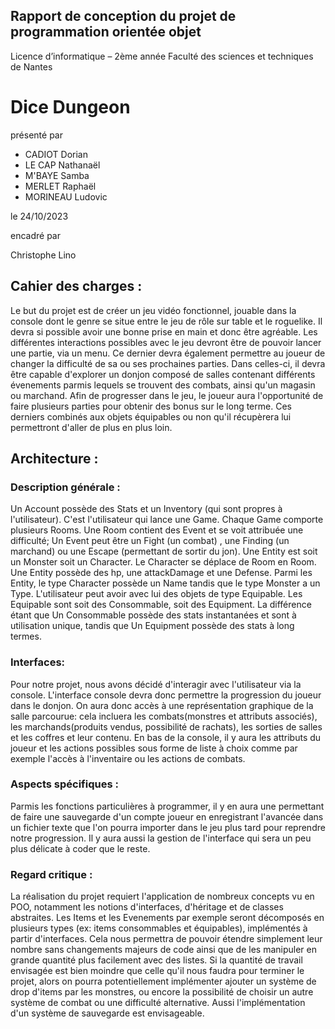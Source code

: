 ## Rapport de conception du projet de programmation orientée objet


Licence d’informatique – 2ème année
Faculté des sciences et techniques de Nantes

# Dice Dungeon

présenté par
- CADIOT Dorian
- LE CAP Nathanaël
- M'BAYE Samba
- MERLET Raphaël
- MORINEAU Ludovic


le 24/10/2023

encadré par

Christophe Lino

## Cahier des charges : 

Le but du projet est de créer un jeu vidéo fonctionnel, jouable dans la console dont le genre se situe entre le jeu de rôle sur table et le roguelike. Il devra si possible avoir une bonne prise en main et donc être agréable. 
Les différentes interactions possibles avec le jeu devront être de pouvoir lancer une partie, via un menu. Ce dernier devra également permettre au joueur de changer la difficulté de sa ou ses prochaines parties. Dans celles-ci, il devra être capable d'explorer un donjon composé de salles contenant différents évenements parmis lequels se trouvent des combats, ainsi qu'un magasin ou marchand. Afin de progresser dans le jeu, le joueur aura l'opportunité de faire plusieurs parties pour obtenir des bonus sur le long terme. Ces derniers combinés aux objets équipables ou non qu'il récupèrera lui permettront d'aller de plus en plus loin. 


## Architecture : 

### Description générale :

Un Account possède des Stats et un Inventory (qui sont propres à l'utilisateur).
C'est l'utilisateur qui lance une Game. Chaque Game  comporte plusieurs Rooms. Une Room contient  des Event et se voit attribuée une difficulté; Un Event peut être un Fight (un combat) , une Finding (un marchand) ou une Escape (permettant de sortir du jon). Une Entity est soit un Monster soit un Character. Le Character se déplace de Room en Room. Une Entity possède des hp, une attackDamage et une Defense. Parmi les Entity, le type Character possède un Name tandis que le type Monster a un Type. L'utilisateur peut avoir avec lui des objets de type Equipable. Les Equipable sont soit des Consommable, soit des Equipment. La différence étant que Un Consommable possède des stats instantanées et sont à utilisation unique, tandis que Un Equipment possède des stats à long termes.

### Interfaces:

Pour notre projet, nous avons décidé d'interagir avec l'utilisateur via la console. L'interface console devra donc permettre la progression du joueur dans le donjon. On aura donc accès à une représentation graphique de la salle parcourue: cela incluera les combats(monstres et attributs associés), les marchands(produits vendus, possibilité de rachats), les sorties de salles et les coffres et leur contenu. En bas de la console, il y aura les attributs du joueur et les actions possibles sous forme de liste à choix comme par exemple l'accès à l'inventaire ou les actions de combats.

### Aspects spécifiques : 

Parmis les fonctions particulières à programmer, il y en aura une permettant de faire une sauvegarde d'un compte joueur en enregistrant l'avancée dans un fichier texte que l'on pourra importer dans le jeu plus tard pour reprendre notre progression. Il y aura aussi la gestion de l'interface qui sera un peu plus délicate à coder que le reste.


### Regard critique  :

La réalisation du projet requiert l'application de nombreux concepts vu en POO, notamment les notions d'interfaces, d'héritage et de classes abstraites. Les Items et les Evenements par exemple seront décomposés en plusieurs types (ex: items consommables et équipables), implémentés à partir d'interfaces.  Cela nous permettra de pouvoir étendre simplement leur nombre sans changements majeurs de code ainsi que de les manipuler en grande quantité plus facilement avec des listes. 
Si la quantité de travail envisagée est bien moindre que celle qu'il nous faudra pour terminer le projet, alors on pourra potentiellement implémenter ajouter un système de drop d'items par les monstres, ou encore la possibilité de choisir un autre système de combat ou une difficulté alternative. Aussi l'implémentation d'un système de sauvegarde est envisageable.
